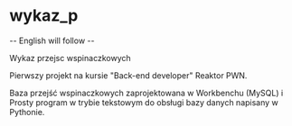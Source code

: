 # wykaz_p
-- English will follow --

Wykaz przejsc wspinaczkowych

Pierwszy projekt na kursie "Back-end developer" Reaktor PWN.

Baza przejść wspinaczkowych zaprojektowana w Workbenchu (MySQL)
i
Prosty program w trybie tekstowym do obsługi bazy danych napisany w Pythonie.
